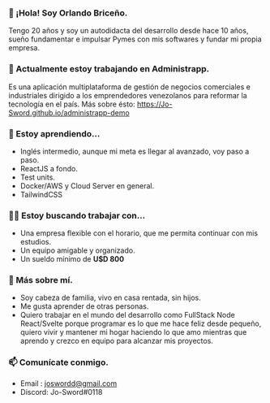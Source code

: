 ### 👋 ¡Hola! Soy Orlando Briceño.

Tengo 20 años y soy un autodidacta del desarrollo desde hace 10 años, sueño fundamentar e impulsar Pymes con mis softwares y fundar mi propia empresa.

### 🔭 Actualmente estoy trabajando en Administrapp.

Es una aplicación multiplataforma de gestión de negocios comerciales e industriales dirigido a los emprendedores venezolanos para reformar la tecnología en el país.
Más sobre ésto: https://Jo-Sword.github.io/administrapp-demo

### 🌱 Estoy aprendiendo...

- Inglés intermedio, aunque mi meta es llegar al avanzado, voy paso a paso.
- ReactJS a fondo.
- Test units.
- Docker/AWS y Cloud Server en general.
- TailwindCSS

### 👨‍💻 Estoy buscando trabajar con...

- Una empresa flexible con el horario, que me permita continuar con mis estudios.
- Un equipo amigable y organizado.
- Un sueldo mínimo de **U$D 800**

### 💬 Más sobre mí.

- Soy cabeza de familia, vivo en casa rentada, sin hijos.
- Me gusta aprender de otras personas.
- Quiero trabajar en el mundo del desarrollo como FullStack Node React/Svelte porque programar es lo que me hace feliz desde pequeño, quiero vivir y mantener mi hogar haciendo lo que amo mientras que aprendo y crezco en equipo para alcanzar mis proyectos.

### 📫 Comunícate conmigo.

- Email  : [joswordd@gmail.com](mailto://joswordd@gmail.com)
- Discord: Jo-Sword#0118
